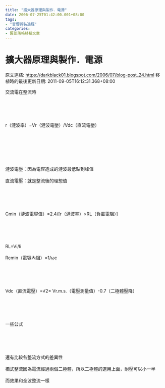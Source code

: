 ```yaml
---
title: "擴大器原理與製作．電源"
date: 2006-07-25T01:42:00.001+08:00
tags: 
- "音響拆裝過程"
categories:
- 舊部落格移植文章
---
```


# 擴大器原理與製作．電源

原文連結: https://darkblack01.blogspot.com/2006/07/blog-post_24.html
移植時的最後更新日期: 2011-09-05T16:12:31.368+08:00

交流電在整流時<br /><br /><br /><br /><br /><br />r（漣波率）=Vr（漣波電壓）/Vdc（直流電壓）<br /><br /><a name='more'></a><br /><br /><br /><br /><br /><br />漣波電壓：因為電容造成的漣波最低點到峰值<br /><br />直流電壓：就是整流後的理想值<br /><br /><br /><br /><br /><br />Cmin（漣波電容值）=2.4/[r（漣波率）×RL（負載電阻）]<br /><br /><br /><br /><br /><br />RL=Vi/Ii<br /><br />Rcmin（電容內阻）=1/ωc<br /><br /><br /><br /><br /><br />Vdc（直流電壓）=√2× Vr.m.s.（電壓測量值）-0.7（二極體壓降）<br /><br /><br /><br /><br /><br />一些公式<br /><br /><br /><br /><br /><br />還有比較各整流方式的差異性<br /><br />橋式整流因為電流經過兩個二極體，所以二極體的選用上面，耐壓可以小一半<br /><br />而效果和全波整流一樣<br /><br />
